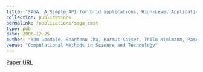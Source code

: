 ```yaml
---
title: "SAGA: A Simple API for Grid applications, High-Level Application Programming on the Grid"
collection: publications
permalink: /publications/saga_cmst
type: pub
date: 2006-12-25
author: "Tom Goodale, Shantenu Jha, Harmut Kaiser, Thilo Kielmann, Pascal Kleijer, Gregor von Laszewski, Craig Lee, Andre Merzky, Hrabri Rajic and John Shalf"
venue: "Computational Methods in Science and Technology"
---
```

[Paper URL](http://www.cs.vu.nl/~kielmann/papers/saga-cmst.pdf)
